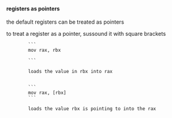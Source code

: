 <h4> registers as pointers</h4>

the default registers can be treated as pointers

to treat a register as a pointer, sussound it with square brackets

            ```
            mov rax, rbx
            
            ```
            
            loads the value in rbx into rax


            ```
            mov rax, [rbx]
            ```

            loads the value rbx is pointing to into the rax




